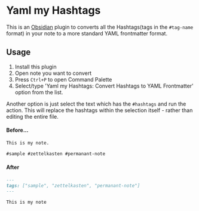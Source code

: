 # Yaml my Hashtags

This is an [Obsidian](https://obsidian.md) plugin to converts all the Hashtags(tags in the `#tag-name` format) in your note to a more standard YAML frontmatter format. 

## Usage

1. Install this plugin
2. Open note you want to convert
3. Press `Ctrl+P` to open Command Palette
4. Select/type 'Yaml my Hashtags: Convert Hashtags to YAML Frontmatter' option from the list.

Another option is just select the text which has the `#hashtags` and run the action. This will replace the hashtags within the selection itself - rather than editing the entire file.

#### Before...

```markdown
This is my note.

#sample #zettelkasten #permanant-note
```

#### After

```markdown
---
tags: ["sample", "zettelkasten", "permanant-note"]
---

This is my note
```
